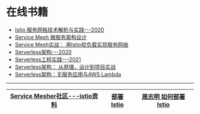 # 在线书籍
* [Istio 服务网格技术解析与实践---2020](https://weread.qq.com/web/reader/20c3266071c94f5b20c1306)
* [Service Mesh 微服务架构设计](https://weread.qq.com/web/reader/4de32f7071ef4cea4dee0b6)
* [Service Mesh实战： 用Istio软负载实现服务网络](https://weread.qq.com/web/reader/f57324607188b37df57c39e)
* [Serverless架构---2020](https://weread.qq.com/web/reader/c8a32e205e2f83c8a87fa85)
* [Serverless工程实践---2021](https://weread.qq.com/web/reader/89c322e0725d0bbd89cac6a)
* [Serverless架构： 从原理，设计到项目实战 ](https://weread.qq.com/web/reader/4383249071a74c67438c595)
* [Serverless架构：无服务应用与AWS Lambda](https://weread.qq.com/web/reader/acb32da071dbdd99acb7f9b)
 
---

[Service Mesher社区---istio资料](https://www.servicemesher.com/)|[部署 Istio](https://icyfenix.cn/appendix/istio.html)|[周志明 如何部署 Istio](https://icyfenix.cn/appendix/istio.html)|
---|---|---|




